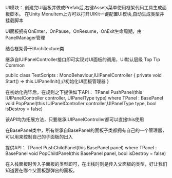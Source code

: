 UI模块：
创建完UI面板并做成Prefab后,右键Assets菜单使用框架代码工具生成面板脚本。
在Unity MenuItem上方可以打开UIKit一键配置UI模块,自动生成类型并挂载脚本

UI面板拥有OnEnter，OnPause，OnResume，OnExit生命周期，由PanelManager管理

结合框架骨干IArchitecture类

继承自IUIPanelController接口即可实现对UI面板的调用，UI默认层级 Top Tip Common

public class TestScripts : MonoBehaviour,IUIPanelController
{
        private void Start() => this.UIPanelInit();//初始化UI面板管理器
}

在初始化完毕后，在规则之下提供如下API：
TPanel PushPanel<TPanel>(this IUIPanelController controller, UIPanelType type) where TPanel : BasePanel
void PopPanel(this IUIPanelController controller,UIPanelType type, bool isDestroy = false)

该API均为拓展方法，只要继承IUIPanelController都可以直接this使用

在BasePanel类中，所有继承自BasePanel的面板子类都拥有自己的一个管理器，可以用来控制自己的子面板的出入

提供API：
TPanel PushChildPanel<TPanel>(this BasePanel panel) where TPanel : BasePanel
void PopChildPanel<TParent>(this BasePanel panel, bool isDestroy = false)

在入栈面板时传入子面板的类型即可，在出栈时则是传入父面板的类型，好让我们知道要在哪个父面板那弹出的面板。

